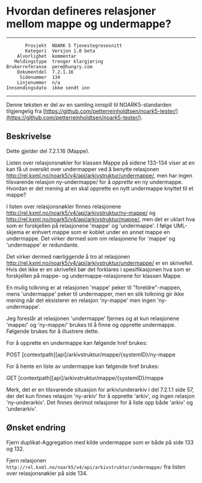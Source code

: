 Hvordan defineres relasjoner mellom mappe og undermappe?
========================================================

 ------------------  ---------------------------------
           Prosjekt  NOARK 5 Tjenestegresesnitt
           Kategori  Versjon 1.0 beta
        Alvorlighet  kommentar
       Meldingstype  trenger klargjøring
    Brukerreferanse  pere@hungry.com
        Dokumentdel  7.2.1.16
         Sidenummer  134
        Linjenummer  n/a
    Innsendingsdato  ikke sendt inn
 ------------------  ---------------------------------

Denne teksten er del av en samling innspill til NOARK5-standarden
tilgjengelig fra [https://github.com/petterreinholdtsen/noark5-tester/](https://github.com/petterreinholdtsen/noark5-tester/).

Beskrivelse
-----------

Dette gjelder del 7.2.1.16 (Mappe).

Listen over relasjonsnøkler for klassen Mappe på sidene 133-134 viser
at en kan få ut oversikt over undermapper ved å benytte relasjonen
http://rel.kxml.no/noark5/v4/api/arkivstruktur/undermappe/, men har
ingen tilsvarende relasjon ny-undermappe/ for å *opprette* en ny
undermappe.  Hvordan er det mening at en skal opprette en nytt
undermappe knyttet til et mappe?

I listen over relasjonsnøkler finnes relasjonene
http://rel.kxml.no/noark5/v4/api/arkivstruktur/ny-mappe/ og
http://rel.kxml.no/noark5/v4/api/arkivstruktur/mappe/, men det er
uklart hva som er forskjellen på relasjonene 'mappe' og 'undermappe'.
I følge UML-skjema er enhvert mappe som er koblet under en annet mappe
en undermappe.  Det virker dermed som om relasjonene for 'mappe' og
'undermappe' er redundante.

Det virker dermed nærliggende å tro at relasjonen
http://rel.kxml.no/noark5/v4/api/arkivstruktur/undermappe/ er en
skrivefeil.  Hvis det ikke er en skrivefeil bør det forklares i
spesifikasjonen hva som er forskjellen på mappe- og
undermappe-relasjonene for klassen Mappe.

En mulig tolkning er at relasjonen 'mappe' peker til
"foreldre"-mappen, mens 'undermappe' peker til undermapper, men en
slik tolkning gir ikke mening når det eksisterer en relasjon
'ny-mappe' men ingen 'ny-undermappe'.

Jeg foreslår at relasjonen 'undermappe' fjernes og at kun relasjonene
'mappe/' og 'ny-mappe/' brukes til å finne og opprette undermappe.
Følgende brukes for å illustrere dette.

For å opprette en undermappe kan følgende href brukes:

   POST [contextpath][api]/arkivstruktur/mappe/{systemID}/ny-mappe

For å hente en liste av undermappe kan følgende href brukes:

   GET [contextpath][api]/arkivstruktur/mappe/{systemID}/mappe

Merk, det er en tilsvarende situasjon for arkiv/underarkiv i del
7.2.1.1 side 57, der det kun finnes relasjon 'ny-arkiv' for å opprette
'arkiv', og ingen relasjon 'ny-underarkiv'.  Det finnes derimot
relasjoner for å liste opp både 'arkiv' og 'underarkiv'.

Ønsket endring
--------------

Fjern duplikat-Aggregation med kilde undermappe som er både på side
133 og 132.

Fjern relasjonen
`http://rel.kxml.no/noark5/v4/api/arkivstruktur/undermappe/` fra
listen over relasjonsnøkler på side 134.
